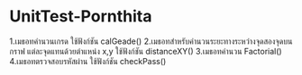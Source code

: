 # UnitTest-Pornthita 
1.เมธอทคำนวนเกรด ใช้ฟังก์ชัน  calGeade()
2.เมธอทสำหรับคำนวนระยะทางระหว่างจุดสองจุดบนกราฟ แต่ละจุดแทนด้วยตำแหน่ง x,y ใช้ฟังก์ชัน distanceXY()
3.เมธอทคำนวน Factorial()
4.เมธอทตรวจสอบรหัสผ่าน ใช้ฟังก์ชัน checkPass()
